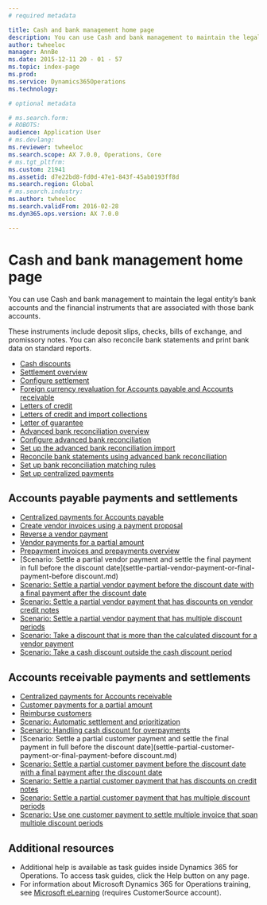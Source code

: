 ```yaml
---
# required metadata

title: Cash and bank management home page
description: You can use Cash and bank management to maintain the legal entity’s bank accounts and the financial instruments that are associated with those bank accounts. 
author: twheeloc
manager: AnnBe
ms.date: 2015-12-11 20 - 01 - 57
ms.topic: index-page
ms.prod: 
ms.service: Dynamics365Operations
ms.technology: 

# optional metadata

# ms.search.form: 
# ROBOTS: 
audience: Application User
# ms.devlang: 
ms.reviewer: twheeloc
ms.search.scope: AX 7.0.0, Operations, Core
# ms.tgt_pltfrm: 
ms.custom: 21941
ms.assetid: d7e22bd8-fd0d-47e1-843f-45ab0193ff8d
ms.search.region: Global
# ms.search.industry: 
ms.author: twheeloc
ms.search.validFrom: 2016-02-28
ms.dyn365.ops.version: AX 7.0.0

---
```


# Cash and bank management home page

You can use Cash and bank management to maintain the legal entity’s bank accounts and the financial instruments that are associated with those bank accounts. 

These instruments include deposit slips, checks, bills of exchange, and promissory notes. You can also reconcile bank statements and print bank data on standard reports.

-   [Cash discounts](cash-discounts.md)
-   [Settlement overview](settlement-overview.md)
-   [Configure settlement](configure-settlement.md)
-   [Foreign currency revaluation for Accounts payable and Accounts receivable](foreign-currency-revaluation-accounts-payable-accounts-receivable.md)
-   [Letters of credit](letters-of-credit.md)
-   [Letters of credit and import collections](letters-of-credit-import-collections.md)
-   [Letter of guarantee](letters-of-guarantee.md)
-   [Advanced bank reconciliation overview](advanced-bank-reconciliation-overview.md)
-   [Configure advanced bank reconciliation](configure-advanced-bank-reconciliation.md)
-   [Set up the advanced bank reconciliation import](set-up-advanced-bank-reconciliation-import-process.md)
-   [Reconcile bank statements using advanced bank reconciliation](reconcile-bank-statements-advanced-bank-reconciliation.md)
-   [Set up bank reconciliation matching rules](set-up-bank-reconciliation-matching-rules.md)
-   [Set up centralized payments](set-up-centralized-payments.md)

## Accounts payable payments and settlements
-   [Centralized payments for Accounts payable](centralized-payments-accounts-payable.md)
-   [Create vendor invoices using a payment proposal](create-vendor-payments-payment-proposal.md)
-   [Reverse a vendor payment](reverse-vendor-payment.md)
-   [Vendor payments for a partial amount](vendor-payments-partial-amount.md)
-   [Prepayment invoices and prepayments overview](prepayments-invoices-vs-prepayments.md)
-   [Scenario: Settle a partial vendor payment and settle the final payment in full before the discount date](settle-partial-vendor-payment-or-final-payment-before discount.md)
-   [Scenario: Settle a partial vendor payment before the discount date with a final payment after the discount date](settle-partial-vendor-payment-before-discount-or-final-payment-after.md)
-   [Scenario: Settle a partial vendor payment that has discounts on vendor credit notes](settle-partial-vendor-payment-discounts-vendor-credit-notes.md)
-   [Scenario: Settle a partial vendor payment that has multiple discount periods](settle-partial-vendor-payment-multiple-discount-periods.md)
-   [Scenario: Take a discount that is more than the calculated discount for a vendor payment](take-discount-more-calculated-discount-vendor-payment.md)
-   [Scenario: Take a cash discount outside the cash discount period](take-cash-discount-outside-cash-discount-timeframe.md)

## Accounts receivable payments and settlements
-   [Centralized payments for Accounts receivable](centralized-payments-accounts-receivable.md)
-   [Customer payments for a partial amount](customer-payments-partial-amount.md)
-   [Reimburse customers](reimburse-customers.md)
-   [Scenario: Automatic settlement and prioritization](automatic-settlement-prioritization.md)
-   [Scenario: Handling cash discount for overpayments](cash-discount-handling-overpayments.md)
-   [Scenario: Settle a partial customer payment and settle the final payment in full before the discount date](settle-partial-customer-payment-or-final-payment-before discount.md)
-   [Scenario: Settle a partial customer payment before the discount date with a final payment after the discount date](settle-partial-customer-payment-before-discount-or-final-payment-after.md)
-   [Scenario: Settle a partial customer payment that has discounts on credit notes](settle-partial-customer-payment-discounts-credit-notes.md)
-   [Scenario: Settle a partial customer payment that has multiple discount periods](settle-partial-customer-payment-multiple-discount-periods.md)
-   [Scenario: Use one customer payment to settle multiple invoice that span multiple discount periods](customer-payment-settle-multiple-invoices-multiple-discount-periods.md)

## Additional resources
-   Additional help is available as task guides inside Dynamics 365 for Operations. To access task guides, click the Help button on any page.
-   For information about Microsoft Dynamics 365 for Operations training, see [Microsoft eLearning](https://mbs2.microsoft.com/members/elearning/dynamicstrainingcert.aspx) (requires CustomerSource account).


